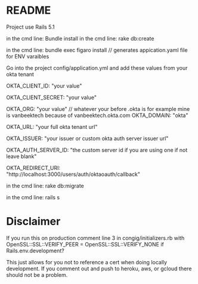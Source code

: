 # README
Project use Rails 5.1

in the cmd line: Bundle install
in the cmd line: rake db:create


in the cmd line: bundle exec figaro install // generates appication.yaml file for ENV varaibles


Go into the project config/application.yml and add these values from your okta tenant

OKTA_CLIENT_ID: "your value"

OKTA_CLIENT_SECRET: "your value"

OKTA_ORG: "your value" // whatever your before .okta is for example mine is vanbeektech because of vanbeektech.okta.com
OKTA_DOMAIN: "okta"

OKTA_URL: "your full okta tenant url"

OKTA_ISSUER: "your issuer or custom okta auth server issuer url"

OKTA_AUTH_SERVER_ID: "the custom server id if you are using one if not leave blank"

OKTA_REDIRECT_URI: "http://localhost:3000/users/auth/oktaoauth/callback"



in the cmd line: rake db:migrate

in the cmd line: rails s


# Disclaimer

If you run this on production comment line 3 in congig/initializers.rb with OpenSSL::SSL::VERIFY_PEER = OpenSSL::SSL::VERIFY_NONE if Rails.env.development?  

This just allows for you not to reference a cert when doing locally development.  If you comment out and push to heroku, aws, or gcloud there should not be a problem.
